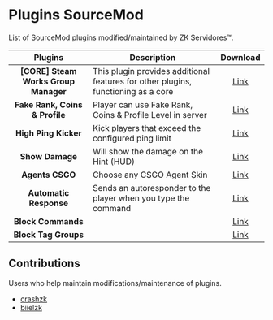 # Plugins SourceMod
List of SourceMod plugins modified/maintained by ZK Servidores™.

Plugins | Description | Download
:--------: | -------- | :--------:	
**[CORE] Steam Works Group Manager** | This plugin provides additional features for other plugins, functioning as a core | [Link](https://github.com/zkservidores-clientes/SWGM)
**Fake Rank, Coins & Profile** | Player can use Fake Rank, Coins & Profile Level in server | [Link](https://github.com/zkservidores-clientes/Fake-Rank-Coins-Profile)
**High Ping Kicker** | Kick players that exceed the configured ping limit | [Link](https://github.com/zkservidores-clientes/High-Ping-Kicker)
**Show Damage** | Will show the damage on the Hint (HUD) | [Link](https://github.com/zkservidores-clientes/Show-Damage)
**Agents CSGO** | Choose any CSGO Agent Skin | [Link](https://github.com/zkservidores-clientes/Agents-CSGO)
**Automatic Response** | Sends an autoresponder to the player when you type the command | [Link](https://github.com/zkservidores-clientes/Automatic-Response)
**Block Commands** | | [Link]()
**Block Tag Groups** | | [Link]()

## Contributions
Users who help maintain modifications/maintenance of plugins.
- [crashzk](https://github.com/crashzk)
- [biielzk](https://github.com/biielzk)